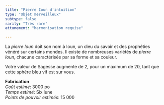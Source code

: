 ```yaml
---
title: "Pierre Ioun d'intuition"
type: "Objet merveilleux"
subtype: false
rarity: "Très rare"
attunement: "harmonisation requise"

---
```

La _pierre Ioun_ doit son nom à Ioun, un dieu du savoir et des prophéties vénéré sur certains mondes. Il existe de nombreuses variétés de _pierre Ioun_, chacune caractérisée par sa forme et sa couleur.

Votre valeur de Sagesse augmente de 2, pour un maximum de 20, tant que cette sphère bleu vif est sur vous.  

**Fabrication**  
*Coût estimé*: 3000 po    
*Temps estimé*: Six lune  
*Points de pouvoir estimés*: 15 000        
